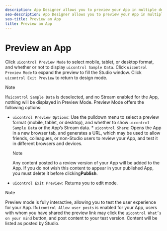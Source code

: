 ```yaml
---
description: App Designer allows you to preview your App in multiple delivery formats, and with your own or sample data displayed.
seo-description: App Designer allows you to preview your App in multiple delivery formats, and with your own or sample data displayed.
seo-title: Preview an App
title: Preview an App
---
```


# Preview an App

Click `uicontrol Preview Mode` to select mobile, tablet, or desktop format, and whether or not to display `uicontrol Sample Data`. Click `uicontrol Preview Mode` to expand the preview to fill the Studio window. Click `uicontrol Exit Preview` to return to design mode.

>[!NOTE]
>
>If`uicontrol Sample Data` is deselected, and no Stream enabled for the App, nothing will be displayed in Preview Mode.
Preview Mode offers the following options:

* `uicontrol Preview Options`: Use the pulldown menu to select a preview format (mobile, tablet, or desktop), and whether to show `uicontrol Sample Data` or the App’s Stream data.
  *
  `uicontrol Share`: Opens the App in a new browser tab, and generates a URL, which may be used to allow friends, colleagues, or non-Studio users to review your App, and test it in different browsers and devices.
  
  >[!NOTE]
  >
  >Any content posted to a review version of your App will be added to the App. If you do not wish this content to appear in your published App, you must delete it before clicking**Publish**.
  
* `uicontrol Exit Preview:` Returns you to edit mode.
>[!NOTE]
>
>Preview mode is fully interactive, allowing you to test the user experience for your App. If`uicontrol Allow user posts` is enabled for your App, users with whom you have shared the preview link may click the `uicontrol What’s on your mind` button, and post content to your test version. Content will be listed as posted by Studio.

